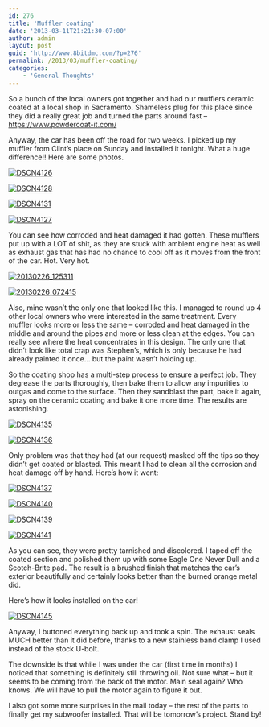 ```yaml
---
id: 276
title: 'Muffler coating'
date: '2013-03-11T21:21:30-07:00'
author: admin
layout: post
guid: 'http://www.8bitdmc.com/?p=276'
permalink: /2013/03/muffler-coating/
categories:
    - 'General Thoughts'
---
```


So a bunch of the local owners got together and had our mufflers ceramic coated at a local shop in Sacramento. Shameless plug for this place since they did a really great job and turned the parts around fast – <https://www.powdercoat-it.com/>

Anyway, the car has been off the road for two weeks. I picked up my muffler from Clint’s place on Sunday and installed it tonight. What a huge difference!! Here are some photos.

[![DSCN4126](/assets/images/2013/03/DSCN4126-300x224.jpg)](/assets/images/2013/03/DSCN4126.jpg)

[![DSCN4128](/assets/images/2013/03/DSCN4128-300x224.jpg)](/assets/images/2013/03/DSCN4128.jpg)

[![DSCN4131](/assets/images/2013/03/DSCN4131-300x224.jpg)](/assets/images/2013/03/DSCN4131.jpg)

[![DSCN4127](/assets/images/2013/03/DSCN4127-300x224.jpg)](/assets/images/2013/03/DSCN4127.jpg)

You can see how corroded and heat damaged it had gotten. These mufflers put up with a LOT of shit, as they are stuck with ambient engine heat as well as exhaust gas that has had no chance to cool off as it moves from the front of the car. Hot. Very hot.

[![20130226_125311](/assets/images/2013/03/20130226_125311-300x225.jpg)](/assets/images/2013/03/20130226_125311.jpg)

[![20130226_072415](/assets/images/2013/03/20130226_072415-300x225.jpg)](/assets/images/2013/03/20130226_072415.jpg)

Also, mine wasn’t the only one that looked like this. I managed to round up 4 other local owners who were interested in the same treatment. Every muffler looks more or less the same – corroded and heat damaged in the middle and around the pipes and more or less clean at the edges. You can really see where the heat concentrates in this design. The only one that didn’t look like total crap was Stephen’s, which is only because he had already painted it once… but the paint wasn’t holding up.

So the coating shop has a multi-step process to ensure a perfect job. They degrease the parts thoroughly, then bake them to allow any impurities to outgas and come to the surface. Then they sandblast the part, bake it again, spray on the ceramic coating and bake it one more time. The results are astonishing.

[![DSCN4135](/assets/images/2013/03/DSCN4135-300x224.jpg)](/assets/images/2013/03/DSCN4135.jpg)

[![DSCN4136](/assets/images/2013/03/DSCN4136-300x224.jpg)](/assets/images/2013/03/DSCN4136.jpg)

Only problem was that they had (at our request) masked off the tips so they didn’t get coated or blasted. This meant I had to clean all the corrosion and heat damage off by hand. Here’s how it went:

[![DSCN4137](/assets/images/2013/03/DSCN4137-300x224.jpg)](/assets/images/2013/03/DSCN4137.jpg)

[![DSCN4140](/assets/images/2013/03/DSCN4140-300x224.jpg)](/assets/images/2013/03/DSCN4140.jpg)

[![DSCN4139](/assets/images/2013/03/DSCN4139-300x224.jpg)](/assets/images/2013/03/DSCN4139.jpg)

[![DSCN4141](/assets/images/2013/03/DSCN4141-300x224.jpg)](/assets/images/2013/03/DSCN4141.jpg)

As you can see, they were pretty tarnished and discolored. I taped off the coated section and polished them up with some Eagle One Never Dull and a Scotch-Brite pad. The result is a brushed finish that matches the car’s exterior beautifully and certainly looks better than the burned orange metal did.

Here’s how it looks installed on the car!

[![DSCN4145](/assets/images/2013/03/DSCN4145-300x224.jpg)](/assets/images/2013/03/DSCN4145.jpg)

Anyway, I buttoned everything back up and took a spin. The exhaust seals MUCH better than it did before, thanks to a new stainless band clamp I used instead of the stock U-bolt.

The downside is that while I was under the car (first time in months) I noticed that something is definitely still throwing oil. Not sure what – but it seems to be coming from the back of the motor. Main seal again? Who knows. We will have to pull the motor again to figure it out.

I also got some more surprises in the mail today – the rest of the parts to finally get my subwoofer installed. That will be tomorrow’s project. Stand by!